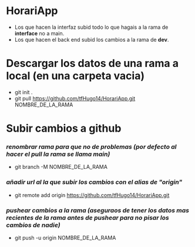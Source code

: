 # HorariApp
- Los que hacen la interfaz subid todo lo que hagais a la rama de **interface** no a main.
- Los que hacen el back end subid los cambios a la rama de **dev**.

# Descargar los datos de una rama a local (en una carpeta vacia)
- git init .
- git pull https://github.com/tfHugo14/HorariApp.git NOMBRE_DE_LA_RAMA

# Subir cambios a github
### *renombrar rama para que no de problemas (por defecto al hacer el pull la rama se llama main)*
- git branch -M NOMBRE_DE_LA_RAMA
### *añadir url al la que subir los cambios con el alias de "origin"*
- git remote add origin https://github.com/tfHugo14/HorariApp.git
### *pushear cambios a la rama (aseguraos de tener los datos mas recientes de la rama antes de pushear para no pisar los cambios de nadie)*
- git push -u origin NOMBRE_DE_LA_RAMA

